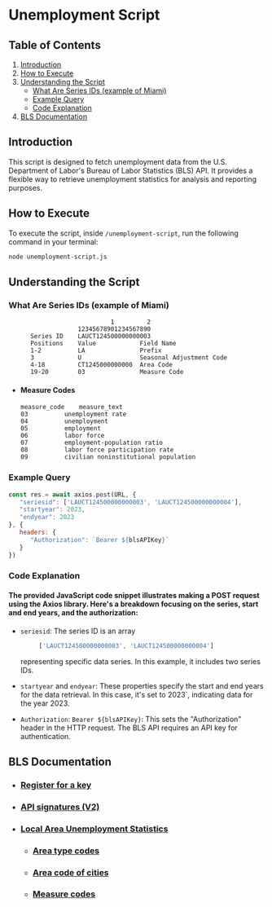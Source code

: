 # Unemployment Script

## Table of Contents

1. [Introduction](#introduction)
2. [How to Execute](#how-to-execute)
3. [Understanding the Script](#understanding-the-script)
    - [What Are Series IDs (example of Miami)](#seriedIDs)
    - [Example Query](#example-query)
    - [Code Explanation](#code-explanation)
4. [BLS Documentation](#documentation)

## Introduction

This script is designed to fetch unemployment data from the U.S. Department of Labor's Bureau of Labor Statistics (BLS) API. It provides a flexible way to retrieve unemployment statistics for analysis and reporting purposes.

## How to Execute

To execute the script, inside `/unemployment-script`, run the following command in your terminal:

```bash
node unemployment-script.js
```

## Understanding the Script

### What Are Series IDs (example of Miami)
                                1         2
                       12345678901234567890
          Series ID    LAUCT124500000000003
          Positions    Value            Field Name
          1-2          LA               Prefix
          3            U                Seasonal Adjustment Code
          4-18         CT1245000000000  Area Code
          19-20        03               Measure Code
      
   * #### Measure Codes
         measure_code	 measure_text
         03	         unemployment rate
         04	         unemployment
         05	         employment
         06	         labor force
         07	         employment-population ratio
         08	         labor force participation rate
         09	         civilian noninstitutional population

### Example Query

```javascript
const res = await axios.post(URL, {
   "seriesid": ['LAUCT124500000000003', 'LAUCT124500000000004'],
   "startyear": 2023,
   "endyear": 2023
}, {
   headers: {
      "Authorization": `Bearer ${blsAPIKey}`
   }
})
```

### Code Explanation

#### The provided JavaScript code snippet illustrates making a POST request using the Axios library. Here's a breakdown focusing on the series, start and end years, and the authorization:


   * `seriesid`: The series ID is an array
      ```javascript 
           ['LAUCT124500000000003', 'LAUCT124500000000004']
      ``` 
      representing specific data series. In this example, it includes two series IDs.


   * `startyear` and `endyear`: These properties specify the start and end years for the data retrieval. In this case, it's set to 2023`, indicating data for the year 2023.


   * `Authorization`: `Bearer ${blsAPIKey}`: This sets the "Authorization" header in the HTTP request. The BLS API requires an API key for authentication.

## BLS Documentation

* ### [Register for a key](https://data.bls.gov/registrationEngine/)
    
* ### [API signatures (V2)](https://www.bls.gov/developers/api_signature_v2.htm)

* ### [Local Area Unemployment Statistics](https://www.bls.gov/help/hlpforma.htm)

   * ### [Area type codes](https://download.bls.gov/pub/time.series/la/la.area_type)
   
   * ### [Area code of cities](https://download.bls.gov/pub/time.series/la/la.area)
  
   * ### [Measure codes](https://download.bls.gov/pub/time.series/la/la.measure) 